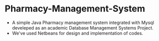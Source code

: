 # Pharmacy-Management-System
- A simple Java Pharmacy management system integrated with Mysql develeped as an academic Database Management Systems Project.
- We've used Netbeans for design and implementation of codes. 

